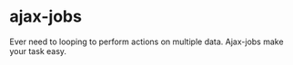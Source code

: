 # ajax-jobs
Ever need to looping to perform actions on multiple data. Ajax-jobs make your task easy.
